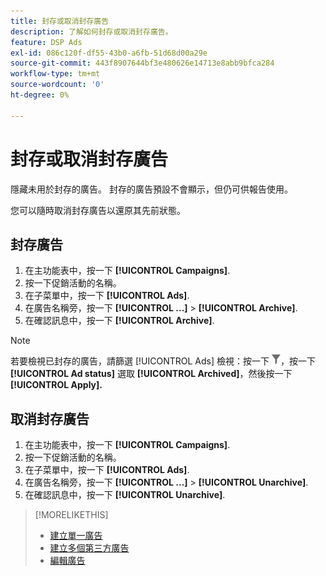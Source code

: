 ```yaml
---
title: 封存或取消封存廣告
description: 了解如何封存或取消封存廣告。
feature: DSP Ads
exl-id: 086c120f-df55-43b0-a6fb-51d68d00a29e
source-git-commit: 443f8907644bf3e480626e14713e8abb9bfca284
workflow-type: tm+mt
source-wordcount: '0'
ht-degree: 0%

---
```


# 封存或取消封存廣告

隱藏未用於封存的廣告。 封存的廣告預設不會顯示，但仍可供報告使用。

您可以隨時取消封存廣告以還原其先前狀態。

## 封存廣告

1. 在主功能表中，按一下 **[!UICONTROL Campaigns]**.
1. 按一下促銷活動的名稱。
1. 在子菜單中，按一下 **[!UICONTROL Ads]**.
1. 在廣告名稱旁，按一下  **[!UICONTROL ...]** > **[!UICONTROL Archive]**.
1. 在確認訊息中，按一下 **[!UICONTROL Archive]**.

>[!NOTE]
>
>若要檢視已封存的廣告，請篩選 [!UICONTROL Ads] 檢視：按一下 ![[!UICONTROL Filter] 按鈕](/help/dsp/assets/filter.png)，按一下 **[!UICONTROL Ad status]** 選取 **[!UICONTROL Archived]**，然後按一下 **[!UICONTROL Apply].**

## 取消封存廣告

1. 在主功能表中，按一下 **[!UICONTROL Campaigns]**.
1. 按一下促銷活動的名稱。
1. 在子菜單中，按一下 **[!UICONTROL Ads]**.
1. 在廣告名稱旁，按一下  **[!UICONTROL ...]** > **[!UICONTROL Unarchive]**.
1. 在確認訊息中，按一下 **[!UICONTROL Unarchive]**.

>[!MORELIKETHIS]
>
>* [建立單一廣告](ad-create.md)
>* [建立多個第三方廣告](ad-create-multiple.md)
>* [編輯廣告](ad-edit.md)

